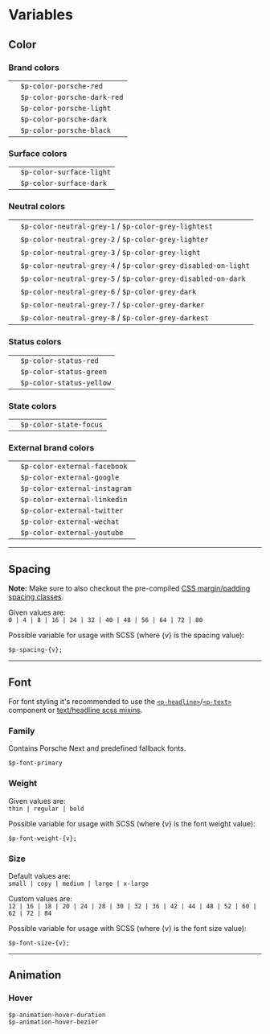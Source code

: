 # Variables

## Color

### Brand colors

|                                               |                      	         |
|-----------------------------------------------|--------------------------------|
| <ColorBadge color="porsche-red"/>  	        | `$p-color-porsche-red`         |
| <ColorBadge color="porsche-dark-red"/> 	    | `$p-color-porsche-dark-red`    |
| <ColorBadge color="porsche-light"/> 	        | `$p-color-porsche-light`       |
| <ColorBadge color="porsche-dark"/> 	        | `$p-color-porsche-dark`        |
| <ColorBadge color="porsche-black"/> 	        | `$p-color-porsche-black`       |

### Surface colors

|                                               |                      	         |
|-----------------------------------------------|--------------------------------|
| <ColorBadge color="surface-light"/>  	        | `$p-color-surface-light`       |
| <ColorBadge color="surface-dark"/> 	        | `$p-color-surface-dark`        |

### Neutral colors

|                                               |                      	                                        |
|-----------------------------------------------|---------------------------------------------------------------|
| <ColorBadge color="neutral-grey-1"/>  	    | `$p-color-neutral-grey-1` / `$p-color-grey-lightest`          |
| <ColorBadge color="neutral-grey-2"/>  	    | `$p-color-neutral-grey-2` / `$p-color-grey-lighter`           |
| <ColorBadge color="neutral-grey-3"/>  	    | `$p-color-neutral-grey-3` / `$p-color-grey-light`             |
| <ColorBadge color="neutral-grey-4"/>  	    | `$p-color-neutral-grey-4` / `$p-color-grey-disabled-on-light` |
| <ColorBadge color="neutral-grey-5"/>  	    | `$p-color-neutral-grey-5` / `$p-color-grey-disabled-on-dark`  |
| <ColorBadge color="neutral-grey-6"/>  	    | `$p-color-neutral-grey-6` / `$p-color-grey-dark`              |
| <ColorBadge color="neutral-grey-7"/>  	    | `$p-color-neutral-grey-7` / `$p-color-grey-darker`            |
| <ColorBadge color="neutral-grey-8"/>  	    | `$p-color-neutral-grey-8` / `$p-color-grey-darkest`           |


### Status colors

|                                               |                      	         |
|-----------------------------------------------|--------------------------------|
| <ColorBadge color="status-red"/>  	        | `$p-color-status-red`          |
| <ColorBadge color="status-green"/> 	        | `$p-color-status-green`        |
| <ColorBadge color="status-yellow"/> 	        | `$p-color-status-yellow`       |

### State colors

|                                               |                      	         |
|-----------------------------------------------|--------------------------------|
| <ColorBadge color="state-focus"/>  	        | `$p-color-state-focus`         |

### External brand colors

|                                               |                      	         |
|-----------------------------------------------|--------------------------------|
| <ColorBadge color="external-facebook"/>  	    | `$p-color-external-facebook`   |
| <ColorBadge color="external-google"/>  	    | `$p-color-external-google`     |
| <ColorBadge color="external-instagram"/>  	| `$p-color-external-instagram`  |
| <ColorBadge color="external-linkedin"/>  	    | `$p-color-external-linkedin`    |
| <ColorBadge color="external-twitter"/>  	    | `$p-color-external-twitter`    |
| <ColorBadge color="external-wechat"/>  	    | `$p-color-external-wechat`     |
| <ColorBadge color="external-youtube"/>  	    | `$p-color-external-youtube`    |

---

## Spacing

**Note:** Make sure to also checkout the pre-compiled [CSS margin/padding spacing classes](#/web/components/layout/spacing#code).

Given values are:  
`0 | 4 | 8 | 16 | 24 | 32 | 40 | 48 | 56 | 64 | 72 | 80`

Possible variable for usage with SCSS (where {v} is the spacing value):
```
$p-spacing-{v};
```

---

## Font
For font styling it's recommended to use the [`<p-headline>`](#/web/components/basic/typography#code)/[`<p-text>`](#/web/components/basic/typography#code) component or [text/headline scss mixins](#/web/scss-utils/mixins).

### Family
Contains Porsche Next and predefined fallback fonts.

```
$p-font-primary
```

### Weight
Given values are:  
`thin | regular | bold`

Possible variable for usage with SCSS (where {v} is the font weight value):

```
$p-font-weight-{v};
```

### Size
Default values are:  
`small | copy | medium | large | x-large`

Custom values are:  
`12 | 16 | 18 | 20 | 24 | 28 | 30 | 32 | 36 | 42 | 44 | 48 | 52 | 60 | 62 | 72 | 84`

Possible variable for usage with SCSS (where {v} is the font size value):
```
$p-font-size-{v};
```

---

## Animation

### Hover
```
$p-animation-hover-duration
$p-animation-hover-bezier
```